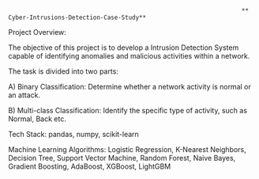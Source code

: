                                                                       ** Cyber-Intrusions-Detection-Case-Study**
Project Overview:

The objective of this project is to develop a Intrusion Detection System capable of identifying anomalies and malicious activities within a network.

The task is divided into two parts:

A) Binary Classification: Determine whether a network activity is normal or an attack.

B) Multi-class Classification: Identify the specific type of activity, such as Normal, Back etc.

Tech Stack: pandas, numpy, scikit-learn

Machine Learning Algorithms: Logistic Regression, K-Nearest Neighbors, Decision Tree, Support Vector Machine, Random Forest, Naive Bayes, Gradient Boosting, AdaBoost, XGBoost, LightGBM
